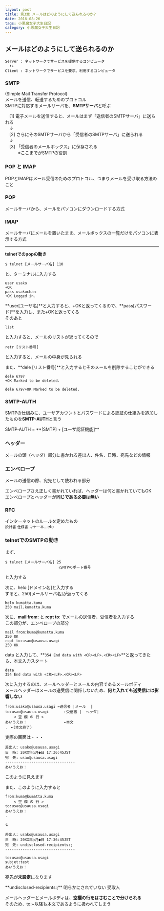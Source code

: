 ```yaml
---
layout: post
title: 第3章 メールはどのようにして送られるのか?
date: 2016-08-26
tags: 小悪魔女子大生日記
category: 小悪魔女子大生日記
---
```


## メールはどのようにして送られるのか
```
Server : ネットワークでサービスを提供するコンピュータ
  ↑↓
Client : ネットワークでサービスを要求、利用するコンピュータ
```
### SMTP
(Slmple Mail Transfer Protocol)  
メールを送信、転送するためのプロトコル  
SMTPに対応するメールサーバを、**SMTPサーバ**と呼ぶ

　[1] 電子メールを送信すると、メールはまず「送信者のSMTPサーバ」に送られる  
　↓   
　[2] さらにそのSMTPサーバから「受信者のSMTPサーバ」に送られる  
　↓  
　[3] 「受信者のメールボックス」に保存される  
　　　※ここまでがSMTPの役割

### POP と IMAP
POPとIMAPはメール受信のためのプロトコル、つまりメールを受け取る方法のこと
### POP
メールサーバから、メールをパソコンにダウンロードする方式

### IMAP
メールサーバにメールを置いたまま、メールボックスの一覧だけをパソコンに表示する方式

---

**telnetでのpopの動き**
```
$ telnet [メールサーバ名] 110
```
と、ターミナルに入力する
```
user usako
+OK
pass usakochan
+OK Logged in.
```
**user[ユーザ名]**と入力すると、+OKと返ってくるので、**pass[パスワード]**を入力し、また+OKと返ってくる  
そのあと
```
list
```
と入力すると、メールのリストが返ってくるので
```
retr [リスト番号]
```
と入力すると、メールの中身が見られる

また、**dele [リスト番号]**と入力するとそのメールを削除することができる  

```
dele 6797
+OK Marked to be deleted.

dele 6797+OK Marked to be deleted.
```

### SMTP-AUTH
SMTPの仕組みに、ユーザアカウントとパスワードによる認証の仕組みを追加したものを**SMTP-AUTH**と言う
<p class="info">SMTP-AUTH = **[SMTP] + [ユーザ認証機能]**  

### ヘッダー
メールの頭（ヘッダ）部分に書かれる差出人、件名、日時、宛先などの情報  

### エンベロープ
メールの送信の際、宛先として使われる部分  

エンベロープさえ正しく書かれていれば、ヘッダーは何と書かれていてもOK  
エンベロープとヘッダーが**同じである必要は無い**

### RFC
インターネットのルールを定めたもの  
`設計書` `仕様書` `マナー本`...etc

### telnetでのSMTPの動き
まず、
```
$ telnet [メールサーバ名] 25
　　　　　　　　　　　　　　 ↑SMTPのポート番号
```
と入力する

次に、helo [ドメイン名]と入力する  
すると、250[メールサーバ名]が返ってくる
```
helo kumatta.kuma
250 mail.kumatta.kuma
```

次に、**mail from:** と **rcpt to:** でメールの送信者、受信者を入力する  
この部分が、エンベロープの部分
```
mail from:kuma@kumatta.kuma
250 OK
rcpt to:usao@usausa.usagi
250 OK
```

data と入力して、**`354 End data with <CR><LF>.<CR><LF>`**と返ってきたら、本文入力スタート
```
data
354 End data with <CR><LF>.<CR><LF>
```
  
次に入力するのは、メールヘッダーとメールの内容であるメールボディ  
メールヘッダーはメールの送受信に関係しないため、**何と入れても送受信には影響しない**

```
from:usako@usausa.usagi	←送信者 |メール  |
to:usao@usausa.usagi	   ←受信者 |  ヘッダ|
	< 空 欄 の 行 >
あいうえお！                 ←本文
.　←(本文終了)
```
実際の画面は・・・
```
差出人: usako@usausa.usagi
日　時: 20XX年○月●日 17:36:45JST
宛　先: usao@usausa.usagi
--------------------------------
あいうえお！
```
このように見えます

  
また、このように入力すると
```
from:kuma@kumatta.kuma
	< 空 欄 の 行 >
to:usao@usausa.usagi
あいうえお！
.
```
↓
```
差出人: usako@usausa.usagi
日　時: 20XX年○月●日 17:36:45JST
宛　先: undisclosed-recipients:;
--------------------------------

to:usao@usausa.usagi
subjet:test
あいうえお！
```
宛先が**未設定**になります

<p class="info">**undisclosed-recipients:;**  
明らかにされていない 受取人


メールヘッダーとメールボディは、**空欄の行をはさむことで分けられる**  
そのため、to:~以降も本文であるように扱われてしまう